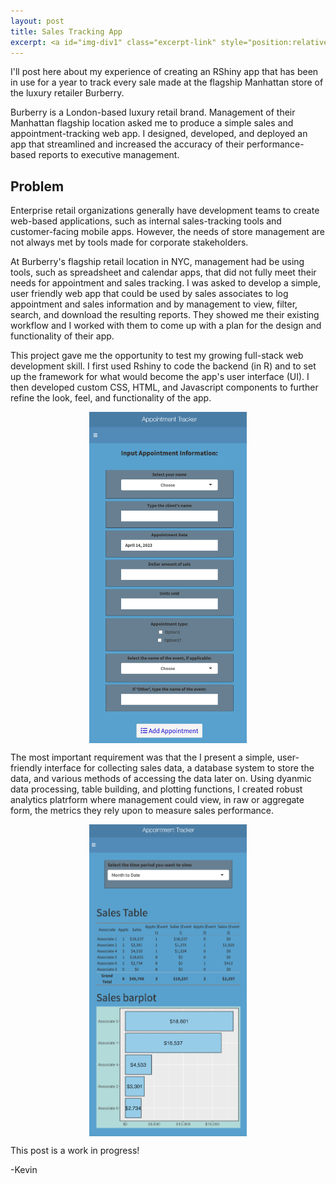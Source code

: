 ```yaml
---
layout: post
title: Sales Tracking App
excerpt: <a id="img-div1" class="excerpt-link" style="position:relative" href="https://kevinrosenfield.com/burberry-point-of-sale-app/"><img src="/images/burberry.png" width = "50%", height = "auto" alt= ""><div id="img-box1" class="img-box">Read More</div></a>
---
```

<div style="text-align: left">

<p>
I'll post here about my experience of creating an RShiny app that has been in use for a year to track every sale made at the flagship Manhattan store of the luxury retailer Burberry.
</p>

<p>
Burberry is a London-based luxury retail brand. Management of their Manhattan flagship location asked me to produce a simple sales and appointment-tracking web app. I designed, developed, and deployed an app that streamlined and increased the accuracy of their performance-based reports to executive management.
</p>

<h2>Problem</h2>
<p>
Enterprise retail organizations generally have development teams to create web-based applications, such as internal sales-tracking tools and customer-facing mobile apps. However, the needs of store management are not always met by tools made for corporate stakeholders.

At Burberry's flagship retail location in NYC, management had be using tools, such as spreadsheet and calendar apps, that did not fully meet their needs for appointment and sales tracking. I was asked to develop a simple, user friendly web app that could be used by sales associates to log appointment and sales information and by management to view, filter, search, and download the resulting reports. They showed me their existing workflow and I worked with them to come up with a plan for the design and functionality of their app.
</p>

<p>
This project gave me the opportunity to test my growing full-stack web development skill. I first used Rshiny to code the backend (in R) and to set up the framework for what would become the app's user interface (UI). I then developed custom CSS, HTML, and Javascript components to further refine the look, feel, and functionality of the app.
</p>

<div style="display:flex;flex-direction:row;flex-wrap:wrap;justify-content:center;">
    <img src="/images/burberry_ui.png" width = "50%", height = "auto" alt= "">
</div>

<p>
The most important requirement was that the I present a simple, user-friendly interface for collecting sales data, a database system to store the data, and various methods of accessing the data later on. Using dyanmic data processing, table building, and plotting functions, I created robust analytics platrform where management could view, in raw or aggregate form, the metrics they rely upon to measure sales performance.
</p>

<div style="display:flex;flex-direction:row;flex-wrap:wrap;justify-content:center;">
    <img src="/images/burberry_analytics.png" width = "50%", height = "auto" alt= "">
</div>

<p>
This post is a work in progress!
</p>

<p>
-Kevin
</p>
</div>